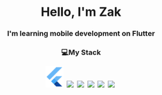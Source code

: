 <div align="center">

# Hello, I'm Zak
### I'm learning mobile development on Flutter 
  ### 💻My Stack
<img src="https://raw.githubusercontent.com/dnfield/flutter_svg/7d374d7107561cbd906d7c0ca26fef02cc01e7c8/example/assets/flutter_logo.svg?sanitize=true" height="50"/>&nbsp;
<img src="https://www.svgrepo.com/show/376360/dart.svg" height="50"/>&nbsp;
<img src="https://upload.wikimedia.org/wikipedia/commons/thumb/9/99/Unofficial_JavaScript_logo_2.svg/2048px-Unofficial_JavaScript_logo_2.svg.png" height="50"/>&nbsp;
<img src="https://upload.wikimedia.org/wikipedia/commons/thumb/6/61/HTML5_logo_and_wordmark.svg/1024px-HTML5_logo_and_wordmark.svg.png" height="50"/>&nbsp;
<img src="https://upload.wikimedia.org/wikipedia/commons/d/d5/CSS3_logo_and_wordmark.svg" height="50"/>&nbsp;
<img src="https://cdn.worldvectorlogo.com/logos/sass-1.svg" height="50"/>&nbsp;
</div>
